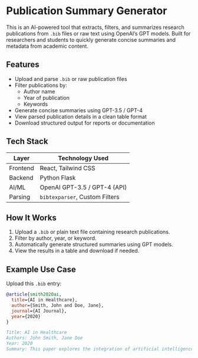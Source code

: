 # Publication Summary Generator

This is an AI-powered tool that extracts, filters, and summarizes research publications from `.bib` files or raw text using OpenAI’s GPT models. Built for researchers and students to quickly generate concise summaries and metadata from academic content.

## Features

- Upload and parse `.bib` or raw publication files
- Filter publications by:
  - Author name
  - Year of publication
  - Keywords
- Generate concise summaries using GPT-3.5 / GPT-4
- View parsed publication details in a clean table format
- Download structured output for reports or documentation

## Tech Stack

| Layer       | Technology Used              |
|-------------|-------------------------------|
| Frontend    | React, Tailwind CSS           |
| Backend     | Python Flask                  |
| AI/ML       | OpenAI GPT-3.5 / GPT-4 (API)  |
| Parsing     | `bibtexparser`, Custom Filters|

## How It Works

1. Upload a `.bib` or plain text file containing research publications.
2. Filter by author, year, or keyword.
3. Automatically generate structured summaries using GPT models.
4. View the results in a table and download if needed.

## Example Use Case

Upload this `.bib` entry:
```bibtex
@article{smith2020ai,
  title={AI in Healthcare},
  author={Smith, John and Doe, Jane},
  journal={AI Journal},
  year={2020}
}

Title: AI in Healthcare
Authors: John Smith, Jane Doe
Year: 2020
Summary: This paper explores the integration of artificial intelligence in clinical diagnostics and decision-making.. 
